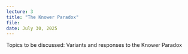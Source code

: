 ```yaml
---
lecture: 3
title: "The Knower Paradox"
file:  
date: July 30, 2025
---
```


Topics to be discussed: Variants and responses to the Knower Paradox
